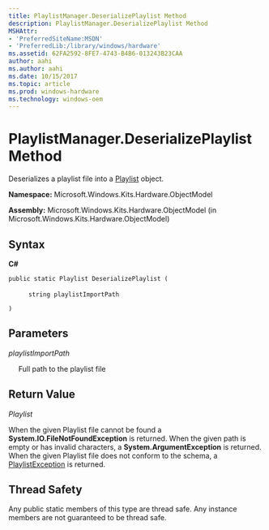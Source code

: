 ```yaml
---
title: PlaylistManager.DeserializePlaylist Method
description: PlaylistManager.DeserializePlaylist Method
MSHAttr:
- 'PreferredSiteName:MSDN'
- 'PreferredLib:/library/windows/hardware'
ms.assetid: 62FA2592-8FE7-4743-B4B6-013243B23CAA
author: aahi
ms.author: aahi
ms.date: 10/15/2017
ms.topic: article
ms.prod: windows-hardware
ms.technology: windows-oem
---
```


# PlaylistManager.DeserializePlaylist Method


Deserializes a playlist file into a [Playlist](playlist-class.md) object.

**Namespace:** Microsoft.Windows.Kits.Hardware.ObjectModel

**Assembly:** Microsoft.Windows.Kits.Hardware.ObjectModel (in Microsoft.Windows.Kits.Hardware.ObjectModel)

## <span id="Syntax"></span><span id="syntax"></span><span id="SYNTAX"></span>Syntax


**C#**

`public static Playlist DeserializePlaylist (`

          `string playlistImportPath`

`)`

## <span id="Parameters"></span><span id="parameters"></span><span id="PARAMETERS"></span>Parameters


*playlistImportPath*

     Full path to the playlist file

## <span id="Return_Value"></span><span id="return_value"></span><span id="RETURN_VALUE"></span>Return Value


*Playlist*

When the given Playlist file cannot be found a **System.IO.FileNotFoundException** is returned. When the given path is empty or has invalid characters, a **System.ArgumentException** is returned. When the given Playlist file does not conform to the schema, a [PlaylistException](playlistexception-class.md) is returned.

## <span id="Thread_Safety"></span><span id="thread_safety"></span><span id="THREAD_SAFETY"></span>Thread Safety


Any public static members of this type are thread safe. Any instance members are not guaranteed to be thread safe.

 

 






